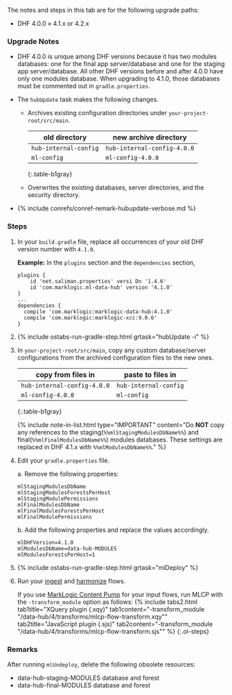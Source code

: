 <div id="DHF400to410" class="tabcontent" markdown="1">

The notes and steps in this tab are for the following upgrade paths:
- DHF 4.0.0 » 4.1.x or 4.2.x


### Upgrade Notes

- DHF 4.0.0 is unique among DHF versions because it has two modules databases: one for the final app server/database and one for the staging app server/database. All other DHF versions before and after 4.0.0 have only one modules database. When upgrading to 4.1.0, those databases must be commented out in `gradle.properties`.

- The `hubUpdate` task makes the following changes.

    - Archives existing configuration directories under `your-project-root/src/main`.

      | old directory | new archive directory |
      |---|---|
      | `hub-internal-config` | `hub-internal-config-4.0.0` |
      | `ml-config` | `ml-config-4.0.0` |
      {:.table-b1gray}

    - Overwrites the existing databases, server directories, and the security directory.

- {% include conrefs/conref-remark-hubupdate-verbose.md %}


### Steps

1. In your `build.gradle` file, replace all occurrences of your old DHF version number with `4.1.0`.

    **Example:** In the `plugins` section and the `dependencies` section,

      ```
      plugins {
          id 'net.saliman.properties' versi Dn '1.4.6'
          id 'com.marklogic.ml-data-hub' version '4.1.0'
      }
      ...
      dependencies {
        compile 'com.marklogic:marklogic-data-hub:4.1.0'
        compile 'com.marklogic:marklogic-xcc:9.0.6'
      }
      ```

1. {% include ostabs-run-gradle-step.html grtask="hubUpdate -i" %}

1. In `your-project-root/src/main`, copy any custom database/server configurations from the archived configuration files to the new ones.

    | copy from files in | paste to files in |
    |---|---|
    | `hub-internal-config-4.0.0` | `hub-internal-config` |
    | `ml-config-4.0.0` | `ml-config` |
    {:.table-b1gray}

    {% include note-in-list.html type="IMPORTANT" content="Do **NOT** copy any references to the staging(`%%mlStagingModulesDbName%%`) and final(`%%mlFinalModulesDbName%%`) modules databases. These settings are replaced in DHF 4.1.x with `%%mlModulesDbName%%`." %}

1. Edit your `gradle.properties` file.

    a. Remove the following properties: <!-- What are the actual names? -->

      ```
      mlStagingModulesDbName
      mlStagingModulesForestsPerHost
      mlStagingModulePermissions
      mlFinalModulesDbName
      mlFinalModulesForestsPerHost
      mlFinalModulePermissions
      ```

    b. Add the following properties and replace the values accordingly.

      ```
      mlDHFVersion=4.1.0
      mlModulesDbName=data-hub-MODULES
      mlModulesForestsPerHost=1
      ```

1. {% include ostabs-run-gradle-step.html grtask="mlDeploy" %}

1. Run your [ingest]({{site.baseurl}}/ingest/) and [harmonize]({{site.baseurl}}/harmonize/) flows.

    If you use [MarkLogic Content Pump](https://docs.marklogic.com/guide/mlcp) for your input flows, run MLCP with the `-transform_module` option as follows:
      {% include tabs2.html
        tab1title="XQuery plugin (.xqy)"
        tab1content="-transform_module \"/data-hub/4/transforms/mlcp-flow-transform.xqy\""
        tab2title="JavaScript plugin (.sjs)"
        tab2content="-transform_module \"/data-hub/4/transforms/mlcp-flow-transform.sjs\""
      %}
{:.ol-steps}


### Remarks

After running `mlUndeploy`, delete the following obsolete resources:
- data-hub-staging-MODULES database and forest
- data-hub-final-MODULES database and forest
</div>
